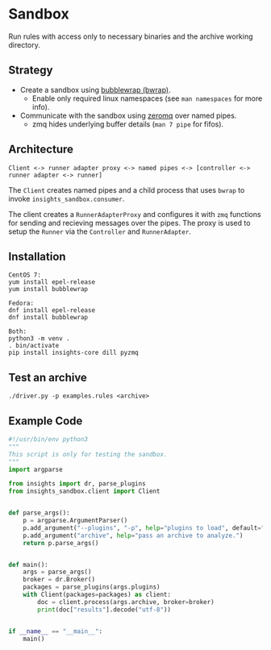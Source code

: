 Sandbox
=======
Run rules with access only to necessary binaries and the archive working
directory.


Strategy
--------
- Create a sandbox using [bubblewrap (bwrap)](https://github.com/containers/bubblewrap).
    - Enable only required linux namespaces (see `man namespaces` for more info).
- Communicate with the sandbox using [zeromq](https://zeromq.org/languages/python/) over named pipes.
    - zmq hides underlying buffer details (`man 7 pipe` for fifos).


Architecture
------------
```
Client <-> runner adapter proxy <-> named pipes <-> [controller <-> runner adapter <-> runner]
```

The `Client` creates named pipes and a child process that uses `bwrap` to
invoke `insights_sandbox.consumer`.

The client creates a `RunnerAdapterProxy` and configures it with `zmq`
functions for sending and recieving messages over the pipes. The proxy is
used to setup the `Runner` via the `Controller` and `RunnerAdapter`.


Installation
------------
```
CentOS 7:
yum install epel-release
yum install bubblewrap

Fedora:
dnf install epel-release
dnf install bubblewrap

Both:
python3 -m venv .
. bin/activate
pip install insights-core dill pyzmq

```


Test an archive
------------
```
./driver.py -p examples.rules <archive>
```

Example Code
------------
```python
#!/usr/bin/env python3
"""
This script is only for testing the sandbox.
"""
import argparse

from insights import dr, parse_plugins
from insights_sandbox.client import Client


def parse_args():
    p = argparse.ArgumentParser()
    p.add_argument("--plugins", "-p", help="plugins to load", default="")
    p.add_argument("archive", help="pass an archive to analyze.")
    return p.parse_args()


def main():
    args = parse_args()
    broker = dr.Broker()
    packages = parse_plugins(args.plugins)
    with Client(packages=packages) as client:
        doc = client.process(args.archive, broker=broker)
        print(doc["results"].decode("utf-8"))


if __name__ == "__main__":
    main()
```